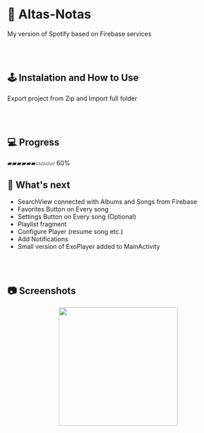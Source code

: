 # 🎵  Altas-Notas
My version of Spotify based on Firebase services


<br /><br/>
## 🕹️ Instalation and How to Use
Export project from Zip and Import full folder


<br /><br/>


## 💻 Progress

▰▰▰▰▰▰▱▱▱▱ 60%

## 🧭 What's next

* SearchView connected with Albums and Songs from Firebase
* Favorites Button on Every song
* Settings Button on Every song (Optional)
* Playlist fragment
* Configure Player (resume song etc.)
* Add Notifications 
* Small version of ExoPlayer added to MainActivity


<br /><br/>
## 📷 Screenshots

<p align="center">
<img src="gif_1.gif" width="270px">
</p>
